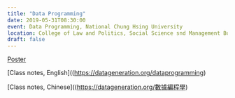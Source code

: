 ```yaml
---
title: "Data Programming"
date: 2019-05-31T08:30:00
event: Data Programming, National Chung Hsing University
location: College of Law and Politics, Social Science snd Management Building, Room 227, National Chung Hsing University, Taichung, Taiwan
draft: false
---
```


[Poster](/files/NCHU2019poster.pdf)

[Class notes, English]((https://datageneration.org/dataprogramming)

[Class notes, Chinese]((https://datageneration.org/數據編程學)
